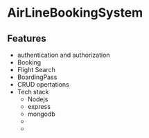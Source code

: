 <h1>AirLineBookingSystem</h1>
<h2>Features</h2>
<ul>
<li>authentication and authorization </li>
<li>Booking</li>
<li>Flight Search</li>
<li>BoardingPass</li>
<li>CRUD opertations</li>
  <li>Tech stack
    <ul><li>Nodejs</li>
    <li>express</li>
    <li>mongodb</li>
    <li></li>
    <li></li></ul></li>
</ul>
